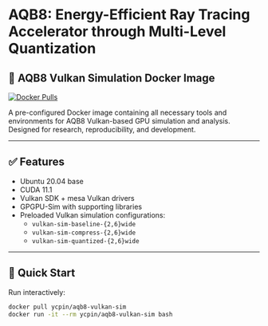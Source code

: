# AQB8: Energy-Efficient Ray Tracing Accelerator through Multi-Level Quantization



## 🐳 AQB8 Vulkan Simulation Docker Image

[![Docker Pulls](https://img.shields.io/docker/pulls/ycpin/aqb8-vulkan-sim)](https://hub.docker.com/r/ycpin/aqb8-vulkan-sim)

A pre-configured Docker image containing all necessary tools and environments for AQB8 Vulkan-based GPU simulation and analysis. Designed for research, reproducibility, and development.

---

## ✅ Features

- Ubuntu 20.04 base
- CUDA 11.1
- Vulkan SDK + mesa Vulkan drivers
- GPGPU-Sim with supporting libraries
- Preloaded Vulkan simulation configurations:
  - `vulkan-sim-baseline-{2,6}wide`
  - `vulkan-sim-compress-{2,6}wide`
  - `vulkan-sim-quantized-{2,6}wide`

---

## 🚀 Quick Start

Run interactively:

```bash
docker pull ycpin/aqb8-vulkan-sim
docker run -it --rm ycpin/aqb8-vulkan-sim bash
